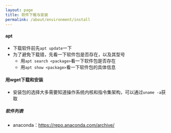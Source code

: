 ```yaml
---
layout: page
title: 软件下载与安装
permalink: /about/environment/install
---
```




#### apt

- 下载软件前先`apt update`一下
- 为了避免下载错，先看一下软件包是否存在，以及其型号
  - 用`apt search <package>`看一下软件包是否存在
  - 用`apt show <package>`看一下软件包的具体信息

#### 用wget下载和安装

- 安装包的选择大多需要知道操作系统内核和指令集架构，可以通过`uname -a`获取

##### 软件列表

- anaconda：https://repo.anaconda.com/archive/